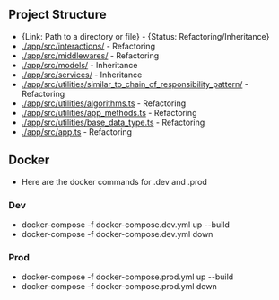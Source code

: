 ## Project Structure

- {Link: Path to a directory or file} - {Status: Refactoring/Inheritance}
- [./app/src/interactions/](./app/src/interactions/) - Refactoring
- [./app/src/middlewares/](./app/src/middlewares/) - Refactoring
- [./app/src/models/](./app/src/models/) - Inheritance
- [./app/src/services/](./app/src/services/) - Inheritance
- [./app/src/utilities/similar_to_chain_of_responsibility_pattern/](./app/src/utilities/similar_to_chain_of_responsibility_pattern/) - Refactoring
- [./app/src/utilities/algorithms.ts](./app/src/utilities/algorithms.ts) - Refactoring
- [./app/src/utilities/app_methods.ts](./app/src/utilities/app_methods.ts) - Refactoring
- [./app/src/utilities/base_data_type.ts](./app/src/utilities/base_data_type.ts) - Refactoring
- [./app/src/app.ts](./app/src/app.ts) - Refactoring

## Docker

- Here are the docker commands for .dev and .prod

### Dev

- docker-compose -f docker-compose.dev.yml up --build
- docker-compose -f docker-compose.dev.yml down

### Prod

- docker-compose -f docker-compose.prod.yml up --build
- docker-compose -f docker-compose.prod.yml down